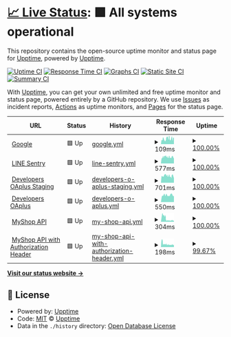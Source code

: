 # [📈 Live Status](https://upptime.github.io/upptime): <!--live status--> **🟩 All systems operational**

This repository contains the open-source uptime monitor and status page for [Upptime](https://upptime.js.org), powered by [Upptime](https://github.com/upptime/upptime).

[![Uptime CI](https://github.com/vichaos/upptime/workflows/Uptime%20CI/badge.svg)](https://github.com/vichaos/upptime/actions?query=workflow%3A%22Uptime+CI%22)
[![Response Time CI](https://github.com/vichaos/upptime/workflows/Response%20Time%20CI/badge.svg)](https://github.com/vichaos/upptime/actions?query=workflow%3A%22Response+Time+CI%22)
[![Graphs CI](https://github.com/vichaos/upptime/workflows/Graphs%20CI/badge.svg)](https://github.com/vichaos/upptime/actions?query=workflow%3A%22Graphs+CI%22)
[![Static Site CI](https://github.com/vichaos/upptime/workflows/Static%20Site%20CI/badge.svg)](https://github.com/vichaos/upptime/actions?query=workflow%3A%22Static+Site+CI%22)
[![Summary CI](https://github.com/vichaos/upptime/workflows/Summary%20CI/badge.svg)](https://github.com/vichaos/upptime/actions?query=workflow%3A%22Summary+CI%22)

With [Upptime](https://upptime.js.org), you can get your own unlimited and free uptime monitor and status page, powered entirely by a GitHub repository. We use [Issues](https://github.com/upptime/upptime/issues) as incident reports, [Actions](https://github.com/vichaos/upptime/actions) as uptime monitors, and [Pages](https://upptime.github.io/upptime) for the status page.

<!--start: status pages-->
<!-- This summary is generated by Upptime (https://github.com/upptime/upptime) -->
<!-- Do not edit this manually, your changes will be overwritten -->
<!-- prettier-ignore -->
| URL | Status | History | Response Time | Uptime |
| --- | ------ | ------- | ------------- | ------ |
| <img alt="" src="https://favicons.githubusercontent.com/www.google.com" height="13"> [Google](https://www.google.com) | 🟩 Up | [google.yml](https://github.com/vichaos/upptime/commits/HEAD/history/google.yml) | <details><summary><img alt="Response time graph" src="./graphs/google/response-time-week.png" height="20"> 109ms</summary><br><a href="https://vichaos.github.io/upptime/history/google"><img alt="Response time 99" src="https://img.shields.io/endpoint?url=https%3A%2F%2Fraw.githubusercontent.com%2Fvichaos%2Fupptime%2FHEAD%2Fapi%2Fgoogle%2Fresponse-time.json"></a><br><a href="https://vichaos.github.io/upptime/history/google"><img alt="24-hour response time 135" src="https://img.shields.io/endpoint?url=https%3A%2F%2Fraw.githubusercontent.com%2Fvichaos%2Fupptime%2FHEAD%2Fapi%2Fgoogle%2Fresponse-time-day.json"></a><br><a href="https://vichaos.github.io/upptime/history/google"><img alt="7-day response time 109" src="https://img.shields.io/endpoint?url=https%3A%2F%2Fraw.githubusercontent.com%2Fvichaos%2Fupptime%2FHEAD%2Fapi%2Fgoogle%2Fresponse-time-week.json"></a><br><a href="https://vichaos.github.io/upptime/history/google"><img alt="30-day response time 99" src="https://img.shields.io/endpoint?url=https%3A%2F%2Fraw.githubusercontent.com%2Fvichaos%2Fupptime%2FHEAD%2Fapi%2Fgoogle%2Fresponse-time-month.json"></a><br><a href="https://vichaos.github.io/upptime/history/google"><img alt="1-year response time 99" src="https://img.shields.io/endpoint?url=https%3A%2F%2Fraw.githubusercontent.com%2Fvichaos%2Fupptime%2FHEAD%2Fapi%2Fgoogle%2Fresponse-time-year.json"></a></details> | <details><summary><a href="https://vichaos.github.io/upptime/history/google">100.00%</a></summary><a href="https://vichaos.github.io/upptime/history/google"><img alt="All-time uptime 100.00%" src="https://img.shields.io/endpoint?url=https%3A%2F%2Fraw.githubusercontent.com%2Fvichaos%2Fupptime%2FHEAD%2Fapi%2Fgoogle%2Fuptime.json"></a><br><a href="https://vichaos.github.io/upptime/history/google"><img alt="24-hour uptime 100.00%" src="https://img.shields.io/endpoint?url=https%3A%2F%2Fraw.githubusercontent.com%2Fvichaos%2Fupptime%2FHEAD%2Fapi%2Fgoogle%2Fuptime-day.json"></a><br><a href="https://vichaos.github.io/upptime/history/google"><img alt="7-day uptime 100.00%" src="https://img.shields.io/endpoint?url=https%3A%2F%2Fraw.githubusercontent.com%2Fvichaos%2Fupptime%2FHEAD%2Fapi%2Fgoogle%2Fuptime-week.json"></a><br><a href="https://vichaos.github.io/upptime/history/google"><img alt="30-day uptime 100.00%" src="https://img.shields.io/endpoint?url=https%3A%2F%2Fraw.githubusercontent.com%2Fvichaos%2Fupptime%2FHEAD%2Fapi%2Fgoogle%2Fuptime-month.json"></a><br><a href="https://vichaos.github.io/upptime/history/google"><img alt="1-year uptime 100.00%" src="https://img.shields.io/endpoint?url=https%3A%2F%2Fraw.githubusercontent.com%2Fvichaos%2Fupptime%2FHEAD%2Fapi%2Fgoogle%2Fuptime-year.json"></a></details>
| <img alt="" src="https://favicons.githubusercontent.com/sentry9-th.line-apps.com" height="13"> [LINE Sentry](https://sentry9-th.line-apps.com/_health/) | 🟩 Up | [line-sentry.yml](https://github.com/vichaos/upptime/commits/HEAD/history/line-sentry.yml) | <details><summary><img alt="Response time graph" src="./graphs/line-sentry/response-time-week.png" height="20"> 577ms</summary><br><a href="https://vichaos.github.io/upptime/history/line-sentry"><img alt="Response time 602" src="https://img.shields.io/endpoint?url=https%3A%2F%2Fraw.githubusercontent.com%2Fvichaos%2Fupptime%2FHEAD%2Fapi%2Fline-sentry%2Fresponse-time.json"></a><br><a href="https://vichaos.github.io/upptime/history/line-sentry"><img alt="24-hour response time 446" src="https://img.shields.io/endpoint?url=https%3A%2F%2Fraw.githubusercontent.com%2Fvichaos%2Fupptime%2FHEAD%2Fapi%2Fline-sentry%2Fresponse-time-day.json"></a><br><a href="https://vichaos.github.io/upptime/history/line-sentry"><img alt="7-day response time 577" src="https://img.shields.io/endpoint?url=https%3A%2F%2Fraw.githubusercontent.com%2Fvichaos%2Fupptime%2FHEAD%2Fapi%2Fline-sentry%2Fresponse-time-week.json"></a><br><a href="https://vichaos.github.io/upptime/history/line-sentry"><img alt="30-day response time 602" src="https://img.shields.io/endpoint?url=https%3A%2F%2Fraw.githubusercontent.com%2Fvichaos%2Fupptime%2FHEAD%2Fapi%2Fline-sentry%2Fresponse-time-month.json"></a><br><a href="https://vichaos.github.io/upptime/history/line-sentry"><img alt="1-year response time 602" src="https://img.shields.io/endpoint?url=https%3A%2F%2Fraw.githubusercontent.com%2Fvichaos%2Fupptime%2FHEAD%2Fapi%2Fline-sentry%2Fresponse-time-year.json"></a></details> | <details><summary><a href="https://vichaos.github.io/upptime/history/line-sentry">100.00%</a></summary><a href="https://vichaos.github.io/upptime/history/line-sentry"><img alt="All-time uptime 100.00%" src="https://img.shields.io/endpoint?url=https%3A%2F%2Fraw.githubusercontent.com%2Fvichaos%2Fupptime%2FHEAD%2Fapi%2Fline-sentry%2Fuptime.json"></a><br><a href="https://vichaos.github.io/upptime/history/line-sentry"><img alt="24-hour uptime 100.00%" src="https://img.shields.io/endpoint?url=https%3A%2F%2Fraw.githubusercontent.com%2Fvichaos%2Fupptime%2FHEAD%2Fapi%2Fline-sentry%2Fuptime-day.json"></a><br><a href="https://vichaos.github.io/upptime/history/line-sentry"><img alt="7-day uptime 100.00%" src="https://img.shields.io/endpoint?url=https%3A%2F%2Fraw.githubusercontent.com%2Fvichaos%2Fupptime%2FHEAD%2Fapi%2Fline-sentry%2Fuptime-week.json"></a><br><a href="https://vichaos.github.io/upptime/history/line-sentry"><img alt="30-day uptime 100.00%" src="https://img.shields.io/endpoint?url=https%3A%2F%2Fraw.githubusercontent.com%2Fvichaos%2Fupptime%2FHEAD%2Fapi%2Fline-sentry%2Fuptime-month.json"></a><br><a href="https://vichaos.github.io/upptime/history/line-sentry"><img alt="1-year uptime 100.00%" src="https://img.shields.io/endpoint?url=https%3A%2F%2Fraw.githubusercontent.com%2Fvichaos%2Fupptime%2FHEAD%2Fapi%2Fline-sentry%2Fuptime-year.json"></a></details>
| <img alt="" src="https://favicons.githubusercontent.com/developers-oaplus-staging.line-rc.biz" height="13"> [Developers OAplus Staging](https://developers-oaplus-staging.line-rc.biz/) | 🟩 Up | [developers-o-aplus-staging.yml](https://github.com/vichaos/upptime/commits/HEAD/history/developers-o-aplus-staging.yml) | <details><summary><img alt="Response time graph" src="./graphs/developers-o-aplus-staging/response-time-week.png" height="20"> 701ms</summary><br><a href="https://vichaos.github.io/upptime/history/developers-o-aplus-staging"><img alt="Response time 741" src="https://img.shields.io/endpoint?url=https%3A%2F%2Fraw.githubusercontent.com%2Fvichaos%2Fupptime%2FHEAD%2Fapi%2Fdevelopers-o-aplus-staging%2Fresponse-time.json"></a><br><a href="https://vichaos.github.io/upptime/history/developers-o-aplus-staging"><img alt="24-hour response time 459" src="https://img.shields.io/endpoint?url=https%3A%2F%2Fraw.githubusercontent.com%2Fvichaos%2Fupptime%2FHEAD%2Fapi%2Fdevelopers-o-aplus-staging%2Fresponse-time-day.json"></a><br><a href="https://vichaos.github.io/upptime/history/developers-o-aplus-staging"><img alt="7-day response time 701" src="https://img.shields.io/endpoint?url=https%3A%2F%2Fraw.githubusercontent.com%2Fvichaos%2Fupptime%2FHEAD%2Fapi%2Fdevelopers-o-aplus-staging%2Fresponse-time-week.json"></a><br><a href="https://vichaos.github.io/upptime/history/developers-o-aplus-staging"><img alt="30-day response time 741" src="https://img.shields.io/endpoint?url=https%3A%2F%2Fraw.githubusercontent.com%2Fvichaos%2Fupptime%2FHEAD%2Fapi%2Fdevelopers-o-aplus-staging%2Fresponse-time-month.json"></a><br><a href="https://vichaos.github.io/upptime/history/developers-o-aplus-staging"><img alt="1-year response time 741" src="https://img.shields.io/endpoint?url=https%3A%2F%2Fraw.githubusercontent.com%2Fvichaos%2Fupptime%2FHEAD%2Fapi%2Fdevelopers-o-aplus-staging%2Fresponse-time-year.json"></a></details> | <details><summary><a href="https://vichaos.github.io/upptime/history/developers-o-aplus-staging">100.00%</a></summary><a href="https://vichaos.github.io/upptime/history/developers-o-aplus-staging"><img alt="All-time uptime 99.91%" src="https://img.shields.io/endpoint?url=https%3A%2F%2Fraw.githubusercontent.com%2Fvichaos%2Fupptime%2FHEAD%2Fapi%2Fdevelopers-o-aplus-staging%2Fuptime.json"></a><br><a href="https://vichaos.github.io/upptime/history/developers-o-aplus-staging"><img alt="24-hour uptime 100.00%" src="https://img.shields.io/endpoint?url=https%3A%2F%2Fraw.githubusercontent.com%2Fvichaos%2Fupptime%2FHEAD%2Fapi%2Fdevelopers-o-aplus-staging%2Fuptime-day.json"></a><br><a href="https://vichaos.github.io/upptime/history/developers-o-aplus-staging"><img alt="7-day uptime 100.00%" src="https://img.shields.io/endpoint?url=https%3A%2F%2Fraw.githubusercontent.com%2Fvichaos%2Fupptime%2FHEAD%2Fapi%2Fdevelopers-o-aplus-staging%2Fuptime-week.json"></a><br><a href="https://vichaos.github.io/upptime/history/developers-o-aplus-staging"><img alt="30-day uptime 99.91%" src="https://img.shields.io/endpoint?url=https%3A%2F%2Fraw.githubusercontent.com%2Fvichaos%2Fupptime%2FHEAD%2Fapi%2Fdevelopers-o-aplus-staging%2Fuptime-month.json"></a><br><a href="https://vichaos.github.io/upptime/history/developers-o-aplus-staging"><img alt="1-year uptime 99.91%" src="https://img.shields.io/endpoint?url=https%3A%2F%2Fraw.githubusercontent.com%2Fvichaos%2Fupptime%2FHEAD%2Fapi%2Fdevelopers-o-aplus-staging%2Fuptime-year.json"></a></details>
| <img alt="" src="https://favicons.githubusercontent.com/developers-oaplus.line.biz" height="13"> [Developers OAplus](https://developers-oaplus.line.biz/) | 🟩 Up | [developers-o-aplus.yml](https://github.com/vichaos/upptime/commits/HEAD/history/developers-o-aplus.yml) | <details><summary><img alt="Response time graph" src="./graphs/developers-o-aplus/response-time-week.png" height="20"> 550ms</summary><br><a href="https://vichaos.github.io/upptime/history/developers-o-aplus"><img alt="Response time 550" src="https://img.shields.io/endpoint?url=https%3A%2F%2Fraw.githubusercontent.com%2Fvichaos%2Fupptime%2FHEAD%2Fapi%2Fdevelopers-o-aplus%2Fresponse-time.json"></a><br><a href="https://vichaos.github.io/upptime/history/developers-o-aplus"><img alt="24-hour response time 483" src="https://img.shields.io/endpoint?url=https%3A%2F%2Fraw.githubusercontent.com%2Fvichaos%2Fupptime%2FHEAD%2Fapi%2Fdevelopers-o-aplus%2Fresponse-time-day.json"></a><br><a href="https://vichaos.github.io/upptime/history/developers-o-aplus"><img alt="7-day response time 550" src="https://img.shields.io/endpoint?url=https%3A%2F%2Fraw.githubusercontent.com%2Fvichaos%2Fupptime%2FHEAD%2Fapi%2Fdevelopers-o-aplus%2Fresponse-time-week.json"></a><br><a href="https://vichaos.github.io/upptime/history/developers-o-aplus"><img alt="30-day response time 550" src="https://img.shields.io/endpoint?url=https%3A%2F%2Fraw.githubusercontent.com%2Fvichaos%2Fupptime%2FHEAD%2Fapi%2Fdevelopers-o-aplus%2Fresponse-time-month.json"></a><br><a href="https://vichaos.github.io/upptime/history/developers-o-aplus"><img alt="1-year response time 550" src="https://img.shields.io/endpoint?url=https%3A%2F%2Fraw.githubusercontent.com%2Fvichaos%2Fupptime%2FHEAD%2Fapi%2Fdevelopers-o-aplus%2Fresponse-time-year.json"></a></details> | <details><summary><a href="https://vichaos.github.io/upptime/history/developers-o-aplus">100.00%</a></summary><a href="https://vichaos.github.io/upptime/history/developers-o-aplus"><img alt="All-time uptime 100.00%" src="https://img.shields.io/endpoint?url=https%3A%2F%2Fraw.githubusercontent.com%2Fvichaos%2Fupptime%2FHEAD%2Fapi%2Fdevelopers-o-aplus%2Fuptime.json"></a><br><a href="https://vichaos.github.io/upptime/history/developers-o-aplus"><img alt="24-hour uptime 100.00%" src="https://img.shields.io/endpoint?url=https%3A%2F%2Fraw.githubusercontent.com%2Fvichaos%2Fupptime%2FHEAD%2Fapi%2Fdevelopers-o-aplus%2Fuptime-day.json"></a><br><a href="https://vichaos.github.io/upptime/history/developers-o-aplus"><img alt="7-day uptime 100.00%" src="https://img.shields.io/endpoint?url=https%3A%2F%2Fraw.githubusercontent.com%2Fvichaos%2Fupptime%2FHEAD%2Fapi%2Fdevelopers-o-aplus%2Fuptime-week.json"></a><br><a href="https://vichaos.github.io/upptime/history/developers-o-aplus"><img alt="30-day uptime 100.00%" src="https://img.shields.io/endpoint?url=https%3A%2F%2Fraw.githubusercontent.com%2Fvichaos%2Fupptime%2FHEAD%2Fapi%2Fdevelopers-o-aplus%2Fuptime-month.json"></a><br><a href="https://vichaos.github.io/upptime/history/developers-o-aplus"><img alt="1-year uptime 100.00%" src="https://img.shields.io/endpoint?url=https%3A%2F%2Fraw.githubusercontent.com%2Fvichaos%2Fupptime%2FHEAD%2Fapi%2Fdevelopers-o-aplus%2Fuptime-year.json"></a></details>
| <img alt="" src="https://favicons.githubusercontent.com/developers-oaplus.line.biz" height="13"> [MyShop API](https://developers-oaplus.line.biz/myshop/api/health) | 🟩 Up | [my-shop-api.yml](https://github.com/vichaos/upptime/commits/HEAD/history/my-shop-api.yml) | <details><summary><img alt="Response time graph" src="./graphs/my-shop-api/response-time-week.png" height="20"> 304ms</summary><br><a href="https://vichaos.github.io/upptime/history/my-shop-api"><img alt="Response time 304" src="https://img.shields.io/endpoint?url=https%3A%2F%2Fraw.githubusercontent.com%2Fvichaos%2Fupptime%2FHEAD%2Fapi%2Fmy-shop-api%2Fresponse-time.json"></a><br><a href="https://vichaos.github.io/upptime/history/my-shop-api"><img alt="24-hour response time 115" src="https://img.shields.io/endpoint?url=https%3A%2F%2Fraw.githubusercontent.com%2Fvichaos%2Fupptime%2FHEAD%2Fapi%2Fmy-shop-api%2Fresponse-time-day.json"></a><br><a href="https://vichaos.github.io/upptime/history/my-shop-api"><img alt="7-day response time 304" src="https://img.shields.io/endpoint?url=https%3A%2F%2Fraw.githubusercontent.com%2Fvichaos%2Fupptime%2FHEAD%2Fapi%2Fmy-shop-api%2Fresponse-time-week.json"></a><br><a href="https://vichaos.github.io/upptime/history/my-shop-api"><img alt="30-day response time 304" src="https://img.shields.io/endpoint?url=https%3A%2F%2Fraw.githubusercontent.com%2Fvichaos%2Fupptime%2FHEAD%2Fapi%2Fmy-shop-api%2Fresponse-time-month.json"></a><br><a href="https://vichaos.github.io/upptime/history/my-shop-api"><img alt="1-year response time 304" src="https://img.shields.io/endpoint?url=https%3A%2F%2Fraw.githubusercontent.com%2Fvichaos%2Fupptime%2FHEAD%2Fapi%2Fmy-shop-api%2Fresponse-time-year.json"></a></details> | <details><summary><a href="https://vichaos.github.io/upptime/history/my-shop-api">100.00%</a></summary><a href="https://vichaos.github.io/upptime/history/my-shop-api"><img alt="All-time uptime 100.00%" src="https://img.shields.io/endpoint?url=https%3A%2F%2Fraw.githubusercontent.com%2Fvichaos%2Fupptime%2FHEAD%2Fapi%2Fmy-shop-api%2Fuptime.json"></a><br><a href="https://vichaos.github.io/upptime/history/my-shop-api"><img alt="24-hour uptime 100.00%" src="https://img.shields.io/endpoint?url=https%3A%2F%2Fraw.githubusercontent.com%2Fvichaos%2Fupptime%2FHEAD%2Fapi%2Fmy-shop-api%2Fuptime-day.json"></a><br><a href="https://vichaos.github.io/upptime/history/my-shop-api"><img alt="7-day uptime 100.00%" src="https://img.shields.io/endpoint?url=https%3A%2F%2Fraw.githubusercontent.com%2Fvichaos%2Fupptime%2FHEAD%2Fapi%2Fmy-shop-api%2Fuptime-week.json"></a><br><a href="https://vichaos.github.io/upptime/history/my-shop-api"><img alt="30-day uptime 100.00%" src="https://img.shields.io/endpoint?url=https%3A%2F%2Fraw.githubusercontent.com%2Fvichaos%2Fupptime%2FHEAD%2Fapi%2Fmy-shop-api%2Fuptime-month.json"></a><br><a href="https://vichaos.github.io/upptime/history/my-shop-api"><img alt="1-year uptime 100.00%" src="https://img.shields.io/endpoint?url=https%3A%2F%2Fraw.githubusercontent.com%2Fvichaos%2Fupptime%2FHEAD%2Fapi%2Fmy-shop-api%2Fuptime-year.json"></a></details>
| <img alt="" src="https://favicons.githubusercontent.com/developers-oaplus.line.biz" height="13"> [MyShop API with Authorization Header](https://developers-oaplus.line.biz/myshop/api/health) | 🟩 Up | [my-shop-api-with-authorization-header.yml](https://github.com/vichaos/upptime/commits/HEAD/history/my-shop-api-with-authorization-header.yml) | <details><summary><img alt="Response time graph" src="./graphs/my-shop-api-with-authorization-header/response-time-week.png" height="20"> 198ms</summary><br><a href="https://vichaos.github.io/upptime/history/my-shop-api-with-authorization-header"><img alt="Response time 198" src="https://img.shields.io/endpoint?url=https%3A%2F%2Fraw.githubusercontent.com%2Fvichaos%2Fupptime%2FHEAD%2Fapi%2Fmy-shop-api-with-authorization-header%2Fresponse-time.json"></a><br><a href="https://vichaos.github.io/upptime/history/my-shop-api-with-authorization-header"><img alt="24-hour response time 146" src="https://img.shields.io/endpoint?url=https%3A%2F%2Fraw.githubusercontent.com%2Fvichaos%2Fupptime%2FHEAD%2Fapi%2Fmy-shop-api-with-authorization-header%2Fresponse-time-day.json"></a><br><a href="https://vichaos.github.io/upptime/history/my-shop-api-with-authorization-header"><img alt="7-day response time 198" src="https://img.shields.io/endpoint?url=https%3A%2F%2Fraw.githubusercontent.com%2Fvichaos%2Fupptime%2FHEAD%2Fapi%2Fmy-shop-api-with-authorization-header%2Fresponse-time-week.json"></a><br><a href="https://vichaos.github.io/upptime/history/my-shop-api-with-authorization-header"><img alt="30-day response time 198" src="https://img.shields.io/endpoint?url=https%3A%2F%2Fraw.githubusercontent.com%2Fvichaos%2Fupptime%2FHEAD%2Fapi%2Fmy-shop-api-with-authorization-header%2Fresponse-time-month.json"></a><br><a href="https://vichaos.github.io/upptime/history/my-shop-api-with-authorization-header"><img alt="1-year response time 198" src="https://img.shields.io/endpoint?url=https%3A%2F%2Fraw.githubusercontent.com%2Fvichaos%2Fupptime%2FHEAD%2Fapi%2Fmy-shop-api-with-authorization-header%2Fresponse-time-year.json"></a></details> | <details><summary><a href="https://vichaos.github.io/upptime/history/my-shop-api-with-authorization-header">99.67%</a></summary><a href="https://vichaos.github.io/upptime/history/my-shop-api-with-authorization-header"><img alt="All-time uptime 99.67%" src="https://img.shields.io/endpoint?url=https%3A%2F%2Fraw.githubusercontent.com%2Fvichaos%2Fupptime%2FHEAD%2Fapi%2Fmy-shop-api-with-authorization-header%2Fuptime.json"></a><br><a href="https://vichaos.github.io/upptime/history/my-shop-api-with-authorization-header"><img alt="24-hour uptime 100.00%" src="https://img.shields.io/endpoint?url=https%3A%2F%2Fraw.githubusercontent.com%2Fvichaos%2Fupptime%2FHEAD%2Fapi%2Fmy-shop-api-with-authorization-header%2Fuptime-day.json"></a><br><a href="https://vichaos.github.io/upptime/history/my-shop-api-with-authorization-header"><img alt="7-day uptime 99.67%" src="https://img.shields.io/endpoint?url=https%3A%2F%2Fraw.githubusercontent.com%2Fvichaos%2Fupptime%2FHEAD%2Fapi%2Fmy-shop-api-with-authorization-header%2Fuptime-week.json"></a><br><a href="https://vichaos.github.io/upptime/history/my-shop-api-with-authorization-header"><img alt="30-day uptime 99.67%" src="https://img.shields.io/endpoint?url=https%3A%2F%2Fraw.githubusercontent.com%2Fvichaos%2Fupptime%2FHEAD%2Fapi%2Fmy-shop-api-with-authorization-header%2Fuptime-month.json"></a><br><a href="https://vichaos.github.io/upptime/history/my-shop-api-with-authorization-header"><img alt="1-year uptime 99.67%" src="https://img.shields.io/endpoint?url=https%3A%2F%2Fraw.githubusercontent.com%2Fvichaos%2Fupptime%2FHEAD%2Fapi%2Fmy-shop-api-with-authorization-header%2Fuptime-year.json"></a></details>

<!--end: status pages-->

[**Visit our status website →**](https://upptime.github.io/upptime)

## 📄 License

- Powered by: [Upptime](https://github.com/upptime/upptime)
- Code: [MIT](./LICENSE) © [Upptime](https://upptime.js.org)
- Data in the `./history` directory: [Open Database License](https://opendatacommons.org/licenses/odbl/1-0/)
